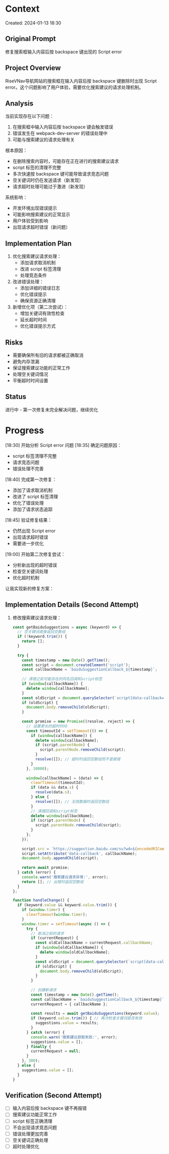 # Context
Created: 2024-01-13 18:30

## Original Prompt
修复搜索框输入内容后按 backspace 键出现的 Script error

## Project Overview
RiseVNav导航网站的搜索框在输入内容后按 backspace 键删除时出现 Script error。这个问题影响了用户体验，需要优化搜索建议的请求处理机制。

## Analysis
当前实现存在以下问题：
1. 在搜索框中输入内容后按 backspace 键会触发错误
2. 错误发生在 webpack-dev-server 的错误处理中
3. 可能与搜索建议的请求处理有关

根本原因：
- 在删除搜索内容时，可能存在正在进行的搜索建议请求
- script 标签的清理不完整
- 多次快速按 backspace 键可能导致请求竞态问题
- 空关键词时仍在发送请求（新发现）
- 请求超时处理可能过于激进（新发现）

系统影响：
- 开发环境出现错误提示
- 可能影响搜索建议的正常显示
- 用户体验受到影响
- 出现请求超时错误（新问题）

## Implementation Plan
1. 优化搜索建议请求处理：
   - 添加请求取消机制
   - 改进 script 标签清理
   - 处理竞态条件
2. 改进错误处理：
   - 添加详细的错误日志
   - 优化错误提示
   - 确保资源正确清理
3. 新增优化项（第二次尝试）：
   - 增加关键词有效性检查
   - 延长超时时间
   - 优化错误提示方式

## Risks
- 需要确保所有旧的请求都被正确取消
- 避免内存泄漏
- 保证搜索建议功能的正常工作
- 处理空关键词情况
- 平衡超时时间设置

## Status
进行中 - 第一次修复未完全解决问题，继续优化

# Progress
[18:30] 开始分析 Script error 问题
[18:35] 确定问题原因：
- script 标签清理不完整
- 请求竞态问题
- 错误处理不完善

[18:40] 完成第一次修复：
- 添加了请求取消机制
- 改进了 script 标签清理
- 优化了错误处理
- 添加了请求状态追踪

[18:45] 验证修复结果：
- 仍然出现 Script error
- 出现请求超时错误
- 需要进一步优化

[19:00] 开始第二次修复尝试：
- 分析新出现的超时错误
- 检查空关键词处理
- 优化超时机制

让我实现新的修复方案：

## Implementation Details (Second Attempt)
1. 修改搜索建议请求处理：
   ```js
   const getBaiduSuggestions = async (keyword) => {
     // 空关键词直接返回空数组
     if (!keyword.trim()) {
       return [];
     }
     
     try {
       const timestamp = new Date().getTime();
       const script = document.createElement('script');
       const callbackName = `baiduSuggestionCallback_${timestamp}`;
       
       // 清理之前可能存在的同名回调和script标签
       if (window[callbackName]) {
         delete window[callbackName];
       }
       const oldScript = document.querySelector(`script[data-callback="${callbackName}"]`);
       if (oldScript) {
         document.body.removeChild(oldScript);
       }
       
       const promise = new Promise((resolve, reject) => {
         // 设置更长的超时时间
         const timeoutId = setTimeout(() => {
           if (window[callbackName]) {
             delete window[callbackName];
             if (script.parentNode) {
               script.parentNode.removeChild(script);
             }
             resolve([]); // 超时时返回空数组而不是报错
           }
         }, 10000);
         
         window[callbackName] = (data) => {
           clearTimeout(timeoutId);
           if (data && data.s) {
             resolve(data.s);
           } else {
             resolve([]); // 无效数据时返回空数组
           }
           // 清理回调和script标签
           delete window[callbackName];
           if (script.parentNode) {
             script.parentNode.removeChild(script);
           }
         };
       });
       
       script.src = `https://suggestion.baidu.com/su?wd=${encodeURIComponent(keyword.trim())}&cb=${callbackName}`;
       script.setAttribute('data-callback', callbackName);
       document.body.appendChild(script);
       
       return await promise;
     } catch (error) {
       console.warn('搜索建议请求异常:', error);
       return []; // 出错时返回空数组
     }
   };

   function handleChange() {
     if (keyword.value && keyword.value.trim()) {
       if (window.timer) {
         clearTimeout(window.timer);
       }
       window.timer = setTimeout(async () => {
         try {
           // 取消之前的请求
           if (currentRequest) {
             const oldCallbackName = currentRequest.callbackName;
             if (window[oldCallbackName]) {
               delete window[oldCallbackName];
             }
             const oldScript = document.querySelector(`script[data-callback="${oldCallbackName}"]`);
             if (oldScript) {
               document.body.removeChild(oldScript);
             }
           }
           
           // 创建新请求
           const timestamp = new Date().getTime();
           const callbackName = `baiduSuggestionCallback_${timestamp}`;
           currentRequest = { callbackName };
           
           const results = await getBaiduSuggestions(keyword.value);
           if (keyword.value.trim()) { // 再次检查关键词是否有效
             suggestions.value = results;
           }
         } catch (error) {
           console.warn('搜索建议获取失败:', error);
           suggestions.value = [];
         } finally {
           currentRequest = null;
         }
       }, 300);
     } else {
       suggestions.value = [];
     }
   }
   ```

## Verification (Second Attempt)
- [ ] 输入内容后按 backspace 键不再报错
- [ ] 搜索建议功能正常工作
- [ ] script 标签正确清理
- [ ] 不会出现请求竞态问题
- [ ] 错误处理更加完善
- [ ] 空关键词正确处理
- [ ] 超时处理优化 